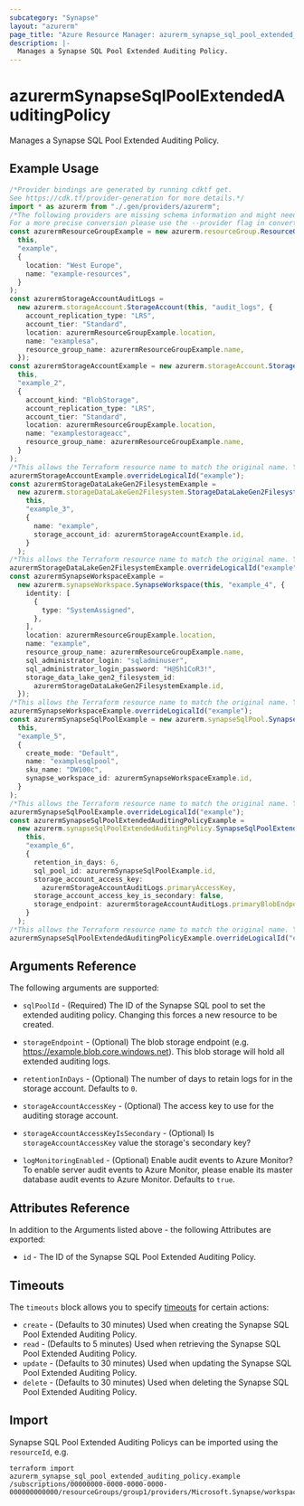 ```yaml
---
subcategory: "Synapse"
layout: "azurerm"
page_title: "Azure Resource Manager: azurerm_synapse_sql_pool_extended_auditing_policy"
description: |-
  Manages a Synapse SQL Pool Extended Auditing Policy.
---
```


# azurermSynapseSqlPoolExtendedAuditingPolicy

Manages a Synapse SQL Pool Extended Auditing Policy.

## Example Usage

```typescript
/*Provider bindings are generated by running cdktf get.
See https://cdk.tf/provider-generation for more details.*/
import * as azurerm from "./.gen/providers/azurerm";
/*The following providers are missing schema information and might need manual adjustments to synthesize correctly: azurerm.
For a more precise conversion please use the --provider flag in convert.*/
const azurermResourceGroupExample = new azurerm.resourceGroup.ResourceGroup(
  this,
  "example",
  {
    location: "West Europe",
    name: "example-resources",
  }
);
const azurermStorageAccountAuditLogs =
  new azurerm.storageAccount.StorageAccount(this, "audit_logs", {
    account_replication_type: "LRS",
    account_tier: "Standard",
    location: azurermResourceGroupExample.location,
    name: "examplesa",
    resource_group_name: azurermResourceGroupExample.name,
  });
const azurermStorageAccountExample = new azurerm.storageAccount.StorageAccount(
  this,
  "example_2",
  {
    account_kind: "BlobStorage",
    account_replication_type: "LRS",
    account_tier: "Standard",
    location: azurermResourceGroupExample.location,
    name: "examplestorageacc",
    resource_group_name: azurermResourceGroupExample.name,
  }
);
/*This allows the Terraform resource name to match the original name. You can remove the call if you don't need them to match.*/
azurermStorageAccountExample.overrideLogicalId("example");
const azurermStorageDataLakeGen2FilesystemExample =
  new azurerm.storageDataLakeGen2Filesystem.StorageDataLakeGen2Filesystem(
    this,
    "example_3",
    {
      name: "example",
      storage_account_id: azurermStorageAccountExample.id,
    }
  );
/*This allows the Terraform resource name to match the original name. You can remove the call if you don't need them to match.*/
azurermStorageDataLakeGen2FilesystemExample.overrideLogicalId("example");
const azurermSynapseWorkspaceExample =
  new azurerm.synapseWorkspace.SynapseWorkspace(this, "example_4", {
    identity: [
      {
        type: "SystemAssigned",
      },
    ],
    location: azurermResourceGroupExample.location,
    name: "example",
    resource_group_name: azurermResourceGroupExample.name,
    sql_administrator_login: "sqladminuser",
    sql_administrator_login_password: "H@Sh1CoR3!",
    storage_data_lake_gen2_filesystem_id:
      azurermStorageDataLakeGen2FilesystemExample.id,
  });
/*This allows the Terraform resource name to match the original name. You can remove the call if you don't need them to match.*/
azurermSynapseWorkspaceExample.overrideLogicalId("example");
const azurermSynapseSqlPoolExample = new azurerm.synapseSqlPool.SynapseSqlPool(
  this,
  "example_5",
  {
    create_mode: "Default",
    name: "examplesqlpool",
    sku_name: "DW100c",
    synapse_workspace_id: azurermSynapseWorkspaceExample.id,
  }
);
/*This allows the Terraform resource name to match the original name. You can remove the call if you don't need them to match.*/
azurermSynapseSqlPoolExample.overrideLogicalId("example");
const azurermSynapseSqlPoolExtendedAuditingPolicyExample =
  new azurerm.synapseSqlPoolExtendedAuditingPolicy.SynapseSqlPoolExtendedAuditingPolicy(
    this,
    "example_6",
    {
      retention_in_days: 6,
      sql_pool_id: azurermSynapseSqlPoolExample.id,
      storage_account_access_key:
        azurermStorageAccountAuditLogs.primaryAccessKey,
      storage_account_access_key_is_secondary: false,
      storage_endpoint: azurermStorageAccountAuditLogs.primaryBlobEndpoint,
    }
  );
/*This allows the Terraform resource name to match the original name. You can remove the call if you don't need them to match.*/
azurermSynapseSqlPoolExtendedAuditingPolicyExample.overrideLogicalId("example");

```

## Arguments Reference

The following arguments are supported:

*   `sqlPoolId` - (Required) The ID of the Synapse SQL pool to set the extended auditing policy. Changing this forces a new resource to be created.

*   `storageEndpoint` - (Optional) The blob storage endpoint (e.g. <https://example.blob.core.windows.net>). This blob storage will hold all extended auditing logs.

*   `retentionInDays` - (Optional) The number of days to retain logs for in the storage account. Defaults to `0`.

*   `storageAccountAccessKey` - (Optional) The access key to use for the auditing storage account.

*   `storageAccountAccessKeyIsSecondary` - (Optional) Is `storageAccountAccessKey` value the storage's secondary key?

*   `logMonitoringEnabled` - (Optional) Enable audit events to Azure Monitor? To enable server audit events to Azure Monitor, please enable its master database audit events to Azure Monitor. Defaults to `true`.

## Attributes Reference

In addition to the Arguments listed above - the following Attributes are exported:

* `id` - The ID of the Synapse SQL Pool Extended Auditing Policy.

## Timeouts

The `timeouts` block allows you to specify [timeouts](https://www.terraform.io/language/resources/syntax#operation-timeouts) for certain actions:

* `create` - (Defaults to 30 minutes) Used when creating the Synapse SQL Pool Extended Auditing Policy.
* `read` - (Defaults to 5 minutes) Used when retrieving the Synapse SQL Pool Extended Auditing Policy.
* `update` - (Defaults to 30 minutes) Used when updating the Synapse SQL Pool Extended Auditing Policy.
* `delete` - (Defaults to 30 minutes) Used when deleting the Synapse SQL Pool Extended Auditing Policy.

## Import

Synapse SQL Pool Extended Auditing Policys can be imported using the `resourceId`, e.g.

```console
terraform import azurerm_synapse_sql_pool_extended_auditing_policy.example /subscriptions/00000000-0000-0000-0000-000000000000/resourceGroups/group1/providers/Microsoft.Synapse/workspaces/workspace1/sqlPools/sqlPool1/extendedAuditingSettings/default
```
